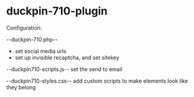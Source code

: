 # duckpin-710-plugin
Configuration:

--duckpin-710.php--
- set social media urls
- set up invisible recaptcha, and set sitekey

--duckpin710-scripts.js--
set the send to email

--duckpin710-styles.css--
add custom scripts to make elements look like they belong
